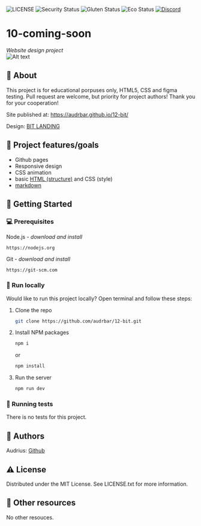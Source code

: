 
![LICENSE](https://img.shields.io/badge/license-MIT-blue.svg?style=flat-square)
![Security Status](https://img.shields.io/security-headers?label=Security&url=https%3A%2F%2Fgithub.com&style=flat-square)
![Gluten Status](https://img.shields.io/badge/Gluten-Free-green.svg)
![Eco Status](https://img.shields.io/badge/ECO-Friendly-green.svg)
[![Discord](https://discord.com/api/guilds/571393319201144843/widget.png)](https://discord.gg/dRwW4rw)

# 10-coming-soon
_Website design project_
<br>
![Alt text](./images/project_view.png)
<br>
## 🌟 About

This project is for educational porpuses only, HTML5, CSS and figma testing. Pull request are welcome, but priority for project authors! Thank you for your cooperation!

Site published at: https://audrbar.github.io/12-bit/

Design: [BIT LANDING](./images/project_view.png)

## 🎯 Project features/goals

-   Github pages
-   Responsive design
-   CSS animation
-   basic [HTML (structure)](https://www.w3schools.com/TAGS/default.asp) and CSS (style)
-   [markdown](https://docs.github.com/en/get-started/writing-on-github/getting-started-with-writing-and-formatting-on-github/basic-writing-and-formatting-syntax)

## 🧰 Getting Started

### 💻 Prerequisites

Node.js - _download and install_

```
https://nodejs.org
```

Git - _download and install_

```
https://git-scm.com
```

### 🏃 Run locally

Would like to run this project locally? Open terminal and follow these steps:

1. Clone the repo
    ```sh
    git clone https://github.com/audrbar/12-bit.git
    ```
2. Install NPM packages
    ```sh
    npm i
    ```
    or
    ```sh
    npm install
    ```
3. Run the server
    ```sh
    npm run dev
    ```

### 🧪 Running tests

There is no tests for this project.

## 🎅 Authors

Audrius: [Github](https://github.com/audrbar)

## ⚠️ License

Distributed under the MIT License. See LICENSE.txt for more information.

## 🔗 Other resources

No other resouces.
